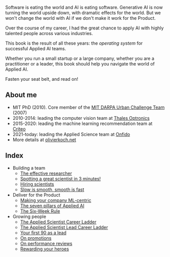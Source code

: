 Software is eating the world and AI is eating software. Generative AI is now turning the world upside down, with dramatic effects for the world. But we won't change the world with AI if we don't make it work for the Product. 

Over the course of my career, I had the great chance to apply AI with highly talented people across various industries. 

This book is the result of all these years: the *operating system* for successful Applied AI teams.

Whether you run a small startup or a large company, whether you are a practitioner or a leader, this book should help you navigate the world of Applied AI. 

Fasten your seat belt, and read on! 

## About me

- MIT PhD (2010). Core member of the [MIT DARPA Urban Challenge Team](https://grandchallenge.mit.edu/) (2007)
- 2010-2014: leading the computer vision team at [Thales Optronics](https://www.thalesgroup.com/en/activities/defence/air-forces/airborne-optronics)
- 2015-2020: leading the machine learning recommendation team at [Criteo](https://www.criteo.com/)
- 2021-today: leading the Applied Science team at [Onfido](https://onfido.com/) 
- More details at [olivierkoch.net](https://olivierkoch.net)

## Index

- Building a team
    - [The effective researcher](building-a-team/effective-researcher.md)
    - [Spotting a great scientist in 3 minutes!](building-a-team/spotting-a-scientist.md)
    - [Hiring scientists](building-a-team/hiring.md)
    - [Slow is smooth, smooth is fast](building-a-team/slow-is-smooth.md)
- Deliver for the Product
    - [Making your company ML-centric](deliver-for-the-product/ml-centric.md)
    - [The seven pillars of Applied AI](deliver-for-the-product/seven-pillars.md)
    - [The Six-Week Rule](deliver-for-the-product/six-week-rule.md)
- Growing people
    - [The Applied Scientist Career Ladder](growing-people/career-ladder.md)
    - [The Applied Scientist Lead Career Ladder](growing-people/career-ladder-lead.md)
    - [Your first 90 as a lead](growing-people/first-90-days-lead.md)
    - [On promotions](growing-people/on-promotions.md)
    - [On performance reviews](growing-people/performance-reviews.md)
    - [Rewarding your heroes](growing-people/rewarding-heroes.md)
